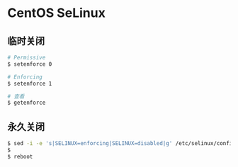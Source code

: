 # CentOS SeLinux

## 临时关闭

```bash
# Permissive
$ setenforce 0

# Enforcing
$ setenforce 1

# 查看
$ getenforce
```

## 永久关闭

```bash
$ sed -i -e 's|SELINUX=enforcing|SELINUX=disabled|g' /etc/selinux/config
$
$ reboot
```